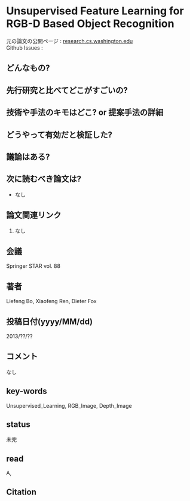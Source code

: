 # Unsupervised Feature Learning for RGB-D Based Object Recognition

元の論文の公開ページ : [research.cs.washington.edu](https://research.cs.washington.edu/istc/lfb/paper/iser12.pdf)  
Github Issues : 

## どんなもの?


## 先行研究と比べてどこがすごいの?

## 技術や手法のキモはどこ? or 提案手法の詳細

## どうやって有効だと検証した?

## 議論はある?

## 次に読むべき論文は?
- なし

## 論文関連リンク
1. なし

## 会議
Springer STAR vol. 88

## 著者
Liefeng Bo, Xiaofeng Ren, Dieter Fox

## 投稿日付(yyyy/MM/dd)
2013/??/??

## コメント
なし

## key-words
Unsupervised_Learning, RGB_Image, Depth_Image

## status
未完

## read
A, 

## Citation
